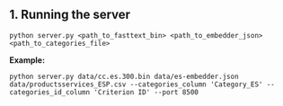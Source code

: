 ## 1. Running the server

```
python server.py <path_to_fasttext_bin> <path_to_embedder_json> <path_to_categories_file> 
```

**Example:**
```
python server.py data/cc.es.300.bin data/es-embedder.json data/productsservices_ESP.csv --categories_column 'Category_ES' --categories_id_column 'Criterion ID' --port 8500
```


